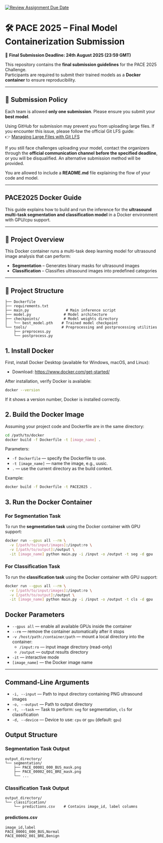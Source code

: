 [![Review Assignment Due Date](https://classroom.github.com/assets/deadline-readme-button-22041afd0340ce965d47ae6ef1cefeee28c7c493a6346c4f15d667ab976d596c.svg)](https://classroom.github.com/a/IBJk4qkU)
# 🛠️ PACE 2025 – Final Model Containerization Submission  

📅 **Final Submission Deadline: 24th August 2025 (23:59 GMT)**  

This repository contains the **final submission guidelines** for the PACE 2025 Challenge.  
Participants are required to submit their trained models as a **Docker container** to ensure reproducibility.  

---
## 📜 Submission Policy  

Each team is allowed **only one submission**. Please ensure you submit your **best model**.  

Using GitHub for submission may prevent you from uploading large files. If you encounter this issue, please follow the official Git LFS guide:  
👉 [Managing Large Files with Git LFS](https://docs.github.com/en/repositories/working-with-files/managing-large-files/installing-git-large-file-storage)  

If you still face challenges uploading your model, contact the organizers through the **official communication channel** **before the specified deadline**, or you will be disqualified. An alternative submission method will be provided.

You are allowed to include a **README.md** file explaining the flow of your code and model.

---

## PACE2025 Docker Guide

This guide explains how to build and run the inference for the **ultrasound multi-task segmentation and classification model** in a Docker environment with GPU/cpu support.

---

## 📌 Project Overview

This Docker container runs a multi-task deep learning model for ultrasound image analysis that can perform:

- **Segmentation** – Generates binary masks for ultrasound images  
- **Classification** – Classifies ultrasound images into predefined categories  
---

## 📂 Project Structure
```
├── Dockerfile
├── requirements.txt
├── main.py                 # Main inference script
├── model.py               # Model architecture
├── checkpoints/           # Model weights directory
│   └── best_model.pth    # Trained model checkpoint
└── tools/                # Preprocessing and postprocessing utilities
    ├── preprocess.py
    └── postprocess.py
```

## 1. Install Docker
First, install Docker Desktop (available for Windows, macOS, and Linux):

- Download: https://www.docker.com/get-started/

After installation, verify Docker is available:

```sh
docker --version
```
If it shows a version number, Docker is installed correctly.

## 2. Build the Docker Image
Assuming your project code and Dockerfile are in the same directory:

```sh
cd /path/to/docker
docker build -f Dockerfile -t [image_name] .
```

Parameters:
- `-f Dockerfile` — specify the Dockerfile to use.
- `-t [image_name]` — name the image, e.g., uusic.
- `.` — use the current directory as the build context.

Example:
```sh
docker build -f Dockerfile -t PACE2025 .
```

## 3. Run the Docker Container
### For Segmentation Task

To run the **segmentation task** using the Docker container with GPU support:

```sh
docker run --gpus all --rm \
  -v [/path/to/input/images]:/input:ro \
  -v [/path/to/output]:/output \
  -it [image_name] python main.py -i /input -o /output -t seg -d gpu
```
### For Classification Task

To run the **classification task** using the Docker container with GPU support:

```sh
docker run --gpus all --rm \
  -v [/path/to/input/images]:/input:ro \
  -v [/path/to/output]:/output \
  -it [image_name] python main.py -i /input -o /output -t cls -d gpu
```

## Docker Parameters

- `--gpus all` — enable all available GPUs inside the container  
- `--rm` — remove the container automatically after it stops  
- `-v /host/path:/container/path` — mount a local directory into the container:  
  - `/input:ro` — input image directory (read-only)  
  - `/output` — output results directory  
- `-it` — interactive mode  
- `[image_name]` — the Docker image name  

---

## Command-Line Arguments

- `-i, --input` — Path to input directory containing PNG ultrasound images  
- `-o, --output` — Path to output directory  
- `-t, --task` — Task to perform: `seg` for segmentation, `cls` for classification  
- `-d, --device` — Device to use: `cpu` or `gpu` (default: `gpu`)  

## Output Structure

### Segmentation Task Output
```
output_directory/
└── segmentation/
    ├── PACE_00001_000_BUS_mask.png
    ├── PACE_00002_001_BRE_mask.png
    └── ...
```

### Classification Task Output
```
output_directory/
└── classification/
    └── predictions.csv    # Contains image_id, label columns
```
#### predictions.csv
```
image_id,label
PACE_00001_000_BUS,Normal
PACE_00002_001_BRE,Benign
```